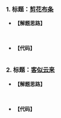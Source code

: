 ### 1. 标题：[剪花布条](https://www.nowcoder.com/questionTerminal/1046cd038f7a4b04b2b77b415973de1c)
- **【解题思路】**

　　

- **【代码】**
```c ++

```

### 2. 标题：[客似云来](https://www.nowcoder.com/questionTerminal/3549ff22ae2c4da4890e9ad0ccb6150d)
- **【解题思路】**

　　

- **【代码】**
```c ++

```
